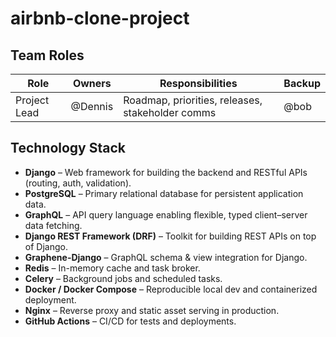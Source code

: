 # airbnb-clone-project

## Team Roles

| Role            | Owners              | Responsibilities                                  | Backup  |
|-----------------|---------------------|---------------------------------------------------|---------|
| Project Lead    | @Dennis             | Roadmap, priorities, releases, stakeholder comms  | @bob    |

## Technology Stack

- **Django** – Web framework for building the backend and RESTful APIs (routing, auth, validation).
- **PostgreSQL** – Primary relational database for persistent application data.
- **GraphQL** – API query language enabling flexible, typed client–server data fetching.
- **Django REST Framework (DRF)** – Toolkit for building REST APIs on top of Django.
- **Graphene-Django** – GraphQL schema & view integration for Django.
- **Redis** – In-memory cache and task broker.
- **Celery** – Background jobs and scheduled tasks.
- **Docker / Docker Compose** – Reproducible local dev and containerized deployment.
- **Nginx** – Reverse proxy and static asset serving in production.
- **GitHub Actions** – CI/CD for tests and deployments.

